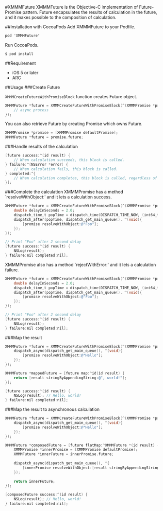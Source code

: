 #XMMMFuture
XMMMFuture is the Objective-C implementation of Future-Promise pattern. Future encapsulates the results of calculation in the future, and it makes possible to the composition of calculation.

##Installation with CocoaPods
Add XMMMFuture to your Podfile.

``` objective-c
pod 'XMMMFuture'
```

Run CocoaPods.

``` objective-c
$ pod install
```

##Requirement

- iOS 5 or later
- ARC

##Usage
###Create Future

`XMMMCreateFutureWithPromiseBlock` function creates Future object.

``` objective-c
XMMMFuture *future = XMMMCreateFutureWithPromiseBlock(^(XMMMPromise *promise) {
    // async process
});
```

You can also retrieve Future by creating Promise which owns Future. 

``` objective-c
XMMMPromise *promise = [XMMMPromise defaultPromise];
XMMMFuture *future = promise.future;
```

###Handle results of the calculation

``` objective-c
[future success:^(id result) {
    // When calculation succeeds, this block is called.
} failure:^(NSError *error) {
    // When calculation fails, this block is called.
} completed:^{
    // When calculation completes, this block is called, regardless of success or failure.
}];
```

###Complete the calculation 
XMMMPromise has a method `resolveWithObject:' and it lets a calculation success.

``` objective-c
XMMMFuture *future = XMMMCreateFutureWithPromiseBlock(^(XMMMPromise *promise) {
    double delayInSeconds = 2.0;
    dispatch_time_t popTime = dispatch_time(DISPATCH_TIME_NOW, (int64_t)(delayInSeconds * NSEC_PER_SEC));
    dispatch_after(popTime, dispatch_get_main_queue(), ^(void){
        [promise resolveWithObject:@"Foo"];
    });
});

// Print "Foo" after 2 second delay
[future success:^(id result) {
    NSLog(result); 
} failure:nil completed:nil];
```

XMMMPromise also has a method `rejectWithError:' and it lets a calculation failure.

``` objective-c
XMMMFuture *future = XMMMCreateFutureWithPromiseBlock(^(XMMMPromise *promise) {
    double delayInSeconds = 2.0;
    dispatch_time_t popTime = dispatch_time(DISPATCH_TIME_NOW, (int64_t)(delayInSeconds * NSEC_PER_SEC));
    dispatch_after(popTime, dispatch_get_main_queue(), ^(void){
        [promise resolveWithObject:@"Foo"];
    });
});

// Print "Foo" after 2 second delay
[future success:^(id result) {
    NSLog(result); 
} failure:nil completed:nil];
```

###Map the result

``` objective-c
XMMMFuture *future = XMMMCreateFutureWithPromiseBlock(^(XMMMPromise *promise) {
    dispatch_async(dispatch_get_main_queue(), ^(void){
        [promise resolveWithObject:@"Hello"];
    });
});

XMMMFuture *mappedFuture = [future map:^id(id result) {
    return [result stringByAppendingString:@", world!"];
}];

[future success:^(id result) {
    NSLog(result); // Hello, world!
} failure:nil completed:nil];
```

###Map the result to asynchronous calculation

``` objective-c
XMMMFuture *future = XMMMCreateFutureWithPromiseBlock(^(XMMMPromise *promise) {
    dispatch_async(dispatch_get_main_queue(), ^(void){
        [promise resolveWithObject:@"Hello"];
    });
});

XMMMFuture *composedFuture = [future flatMap:^XMMMFuture *(id result) {
    XMMMPromise *innerPromise = [XMMMPromise defaultPromise];
    XMMMFuture *innerFuture = innerPromise.future;
    
    dispatch_async(dispatch_get_main_queue(), ^{
        [innerPromise resolveWithObject:[result stringByAppendingString:@", world!"]];
    });
    
    return innerFuture;
}];

[composedFuture success:^(id result) {
    NSLog(result); // Hello, world!
} failure:nil completed:nil];
```


